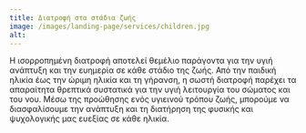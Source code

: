 ```yaml
---
title: Διατροφή στα στάδια ζωής
image: /images/landing-page/services/children.jpg
alt:
---
```


Η ισορροπημένη διατροφή αποτελεί θεμέλιο παράγοντα για την υγιή ανάπτυξη και την ευημερία σε κάθε στάδιο της ζωής. Από την παιδική ηλικία έως την ώριμη ηλικία και τη γήρανση, η σωστή διατροφή παρέχει τα απαραίτητα θρεπτικά συστατικά για την υγιή λειτουργία του σώματος και του νου. Μέσω της προώθησης ενός υγιεινού τρόπου ζωής, μπορούμε να διασφαλίσουμε την ανάπτυξη και τη διατήρηση της φυσικής και ψυχολογικής μας ευεξίας σε κάθε ηλικία.